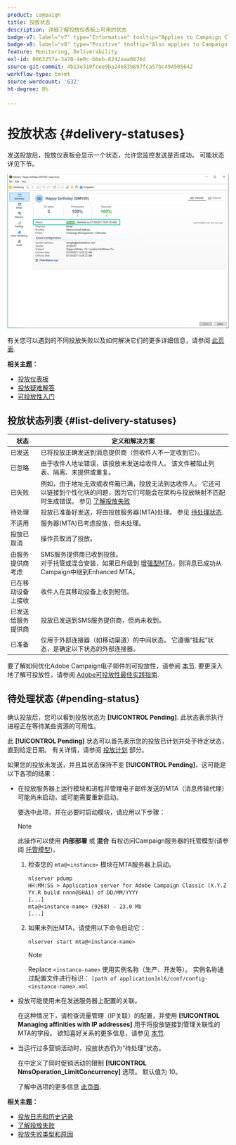 ```yaml
---
product: campaign
title: 投放状态
description: 详细了解投放仪表板上可用的状态
badge-v7: label="v7" type="Informative" tooltip="Applies to Campaign Classic v7"
badge-v8: label="v8" type="Positive" tooltip="Also applies to Campaign v8"
feature: Monitoring, Deliverability
exl-id: 0663257a-3a70-4e0c-bbeb-8242aaa0876d
source-git-commit: 4b13e310fcee9ba24e83b697fca57bc494505642
workflow-type: tm+mt
source-wordcount: '632'
ht-degree: 8%

---
```


# 投放状态 {#delivery-statuses}



<!--ajouter intro 

ajouter screenshot -->

发送投放后，投放仪表板会显示一个状态，允许您监控发送是否成功。 可能状态详见下节。

![](assets/delivery-status.png)

有关您可以遇到的不同投放失败以及如何解决它们的更多详细信息，请参阅 [此页面](understanding-delivery-failures.md).

**相关主题：**

* [投放仪表板](delivery-dashboard.md)
* [投放疑难解答](delivery-troubleshooting.md)
* [可投放性入门](about-deliverability.md)

## 投放状态列表 {#list-delivery-statuses}

<table> 
 <thead> 
  <tr> 
   <th> 状态<br /> </th> 
   <th> 定义和解决方案<br /> </th> 
  </tr> 
 </thead> 
 <tbody> 
  <tr> 
   <td> 已发送<br /> </td> 
   <td> 已将投放正确发送到消息提供商（但收件人不一定收到它）。<br /> </td> 
  </tr> 
  <tr> 
   <td> 已忽略<br /> </td> 
   <td> 由于收件人地址错误，该投放未发送给收件人。 该文件被阻止列表、隔离、未提供或重复。 <br /> </td> 
  </tr> 
  <tr> 
   <td> 已失败<br /> </td> 
   <td> 例如，由于地址无效或收件箱已满，投放无法到达收件人。 它还可以链接到个性化块的问题，因为它们可能会在架构与投放映射不匹配时生成错误。 参见 <a href="understanding-delivery-failures.md" target="_blank">了解投放失败</a><br /> </td> 
  </tr>
  <tr> 
   <td> 待处理<br /> </td> 
   <td> 投放已准备好发送，将由投放服务器(MTA)处理。 参见 <a href="#pending-status" target="_blank">待处理状态</a>.<br /> </td> 
  </tr> 
  <tr> 
   <td> 不适用<br /> </td> 
   <td> 服务器(MTA)已考虑投放，但未处理。<br /> </td> 
  </tr>  
  <tr> 
   <td> 投放已取消<br /> </td> 
   <td> 操作员取消了投放。<br /> </td> 
  </tr> 
  <tr> 
   <td> 由服务提供商考虑<br /> </td> 
   <td> SMS服务提供商已收到投放。<br /> 对于托管或混合安装，如果已升级到 <a href="sending-with-enhanced-mta.md" target="_blank">增强型MTA</a>，则消息已成功从Campaign中继到Enhanced MTA。</td> 
  </tr> 
  <tr> 
   <td> 已在移动设备上接收<br /> </td> 
   <td> 收件人在其移动设备上收到短信。<br /> </td> 
  </tr>
  <tr> 
   <td> 已发送给服务提供商<br /> </td> 
   <td> 投放已发送到SMS服务提供商，但尚未收到。<br />
   </td> 
  </tr> 
  <tr> 
   <td> 已准备<br /> </td> 
   <td> 仅用于外部连接器（如移动渠道）的中间状态。 它遵循“挂起”状态，是确定以下状态的外部连接器。<br /> </td> 
  </tr> 
 </tbody> 
</table>

要了解如何优化Adobe Campaign电子邮件的可投放性，请参阅 [本节](about-deliverability.md). 要更深入地了解可投放性，请参阅 [Adobe可投放性最佳实践指南](https://experienceleague.adobe.com/docs/deliverability-learn/deliverability-best-practice-guide/introduction.html?lang=zh-Hans).

## 待处理状态 {#pending-status}

确认投放后，您可以看到投放状态为 **[!UICONTROL Pending]**. 此状态表示执行进程正在等待某些资源的可用性。

此 **[!UICONTROL Pending]** 状态可以首先表示您的投放已计划并处于待定状态，直到给定日期。 有关详情，请参阅 [投放计划](steps-sending-the-delivery.md#scheduling-the-delivery-sending) 部分。

如果您的投放未发送，并且其状态保持不变 **[!UICONTROL Pending]**，这可能是以下各项的结果：

* 在投放服务器上运行模块和进程并管理电子邮件发送的MTA（消息传输代理）可能尚未启动，或可能需要重新启动。

   要选中此项，并在必要时启动模块，请应用以下步骤：

   >[!NOTE]
   >
   >此操作可以使用 **内部部署** 或 **混合** 有权访问Campaign服务器的托管模型(请参阅 [托管模型](../../installation/using/hosting-models.md))。

   1. 检查您的 `mta@<instance>` 模块在MTA服务器上启动。

      ```
      nlserver pdump
      HH:MM:SS > Application server for Adobe Campaign Classic (X.Y.Z YY.R build nnnn@SHA1) of DD/MM/YYYY
      [...]
      mta@<instance-name> (9268) - 23.0 Mb
      [...]
      ```

   1. 如果未列出MTA，请使用以下命令启动它：

      ```
      nlserver start mta@<instance-name>
      ```

      >[!NOTE]
      >
      >Replace `<instance-name>` 使用实例名称（生产、开发等）。 实例名称通过配置文件进行标识： `[path of application]nl6/conf/config-<instance-name>.xml`

* 投放可能使用未在发送服务器上配置的关联。

   在这种情况下，请检查流量管理（IP关联）的配置，并使用 **[!UICONTROL Managing affinities with IP addresses]** 用于将投放链接到管理关联性的MTA的字段。 欲知喜好关系的更多信息，请参见 [本节](../../installation/using/configure-delivery-settings.md).

* 当运行过多营销活动时，投放状态仍为“待处理”状态。

   在中定义了同时促销活动的限制 **[!UICONTROL NmsOperation_LimitConcurrency]** 选项。 默认值为 10。

   了解中选项的更多信息 [此页面](../../installation/using/configuring-campaign-options.md).


**相关主题：**

* [投放日志和历史记录](#delivery-logs-and-history)
* [了解投放失败](understanding-delivery-failures.md)
* [投放失败类型和原因](understanding-delivery-failures.md#delivery-failure-types-and-reasons)
